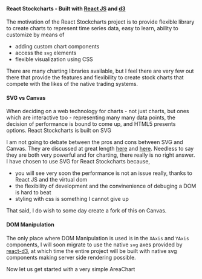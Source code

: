 #### React Stockcharts - Built with [React JS](http://facebook.github.io/react/) and [d3](http://d3js.org/)

The motivation of the React Stockcharts project is to provide flexible library to create charts to represent time series data, easy to learn, ability to customize by means of 

- adding custom chart components
- access the `svg` elements
- flexible visualization using CSS

There are many charting libraries available, but I feel there are very few out there that provide the features and flexibility to create stock charts that compete with the likes of the native trading systems.

#### SVG vs Canvas
When deciding on a web technology for charts - not just charts, but ones which are interactive too -  representing many many data points, the decision of performance is bound to come up, and HTML5 presents options. React Stockcharts is built on SVG

I am not going to debate between the pros and cons between SVG and Canvas. They are discussed at great length [here](http://stackoverflow.com/questions/12310024/fast-and-responsive-interactive-charts-graphs-svg-canvas-other) and [here](http://stackoverflow.com/questions/5882716/html5-canvas-vs-svg-vs-div). Needless to say they are both very powerful and for charting, there really is no right answer. I have chosen to use SVG for React Stockcharts because,

- you will see very soon the performance is not an issue really, thanks to React JS and the virtual dom
- the flexibility of development and the convinenience of debuging a DOM is hard to beat
- styling with css is something I cannot give up

That said, I do wish to some day create a fork of this on Canvas.

#### DOM Manipulation

The only place where DOM Manipulation is used is in the `XAxis` and `YAxis` components, I will soon migrate to use the native `svg` axes provided by [react-d3](https://github.com/esbullington/react-d3), at which time the entire project will be built with native svg components making server side rendering possible.

Now let us get started with a very simple AreaChart
